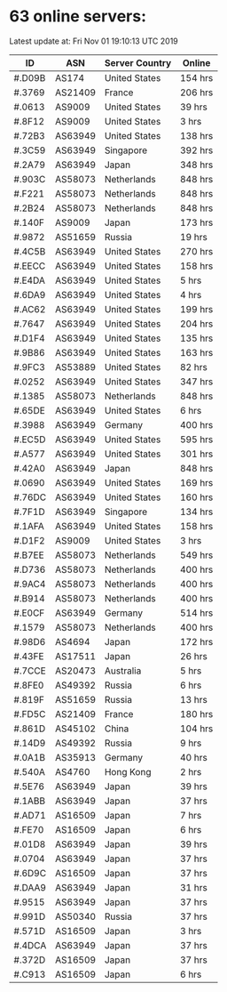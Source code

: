# 63 online servers:

Latest update at: Fri Nov 01 19:10:13 UTC 2019

| ID | ASN | Server Country | Online |
| -- | --- | -------------- | ------ |
| #.D09B | AS174 | United States | 154 hrs |
| #.3769 | AS21409 | France | 206 hrs |
| #.0613 | AS9009 | United States | 39 hrs |
| #.8F12 | AS9009 | United States | 3 hrs |
| #.72B3 | AS63949 | United States | 138 hrs |
| #.3C59 | AS63949 | Singapore | 392 hrs |
| #.2A79 | AS63949 | Japan | 348 hrs |
| #.903C | AS58073 | Netherlands | 848 hrs |
| #.F221 | AS58073 | Netherlands | 848 hrs |
| #.2B24 | AS58073 | Netherlands | 848 hrs |
| #.140F | AS9009 | Japan | 173 hrs |
| #.9872 | AS51659 | Russia | 19 hrs |
| #.4C5B | AS63949 | United States | 270 hrs |
| #.EECC | AS63949 | United States | 158 hrs |
| #.E4DA | AS63949 | United States | 5 hrs |
| #.6DA9 | AS63949 | United States | 4 hrs |
| #.AC62 | AS63949 | United States | 199 hrs |
| #.7647 | AS63949 | United States | 204 hrs |
| #.D1F4 | AS63949 | United States | 135 hrs |
| #.9B86 | AS63949 | United States | 163 hrs |
| #.9FC3 | AS53889 | United States | 82 hrs |
| #.0252 | AS63949 | United States | 347 hrs |
| #.1385 | AS58073 | Netherlands | 848 hrs |
| #.65DE | AS63949 | United States | 6 hrs |
| #.3988 | AS63949 | Germany | 400 hrs |
| #.EC5D | AS63949 | United States | 595 hrs |
| #.A577 | AS63949 | United States | 301 hrs |
| #.42A0 | AS63949 | Japan | 848 hrs |
| #.0690 | AS63949 | United States | 169 hrs |
| #.76DC | AS63949 | United States | 160 hrs |
| #.7F1D | AS63949 | Singapore | 134 hrs |
| #.1AFA | AS63949 | United States | 158 hrs |
| #.D1F2 | AS9009 | United States | 3 hrs |
| #.B7EE | AS58073 | Netherlands | 549 hrs |
| #.D736 | AS58073 | Netherlands | 400 hrs |
| #.9AC4 | AS58073 | Netherlands | 400 hrs |
| #.B914 | AS58073 | Netherlands | 400 hrs |
| #.E0CF | AS63949 | Germany | 514 hrs |
| #.1579 | AS58073 | Netherlands | 400 hrs |
| #.98D6 | AS4694 | Japan | 172 hrs |
| #.43FE | AS17511 | Japan | 26 hrs |
| #.7CCE | AS20473 | Australia | 5 hrs |
| #.8FE0 | AS49392 | Russia | 6 hrs |
| #.819F | AS51659 | Russia | 13 hrs |
| #.FD5C | AS21409 | France | 180 hrs |
| #.861D | AS45102 | China | 104 hrs |
| #.14D9 | AS49392 | Russia | 9 hrs |
| #.0A1B | AS35913 | Germany | 40 hrs |
| #.540A | AS4760 | Hong Kong | 2 hrs |
| #.5E76 | AS63949 | Japan | 39 hrs |
| #.1ABB | AS63949 | Japan | 37 hrs |
| #.AD71 | AS16509 | Japan | 7 hrs |
| #.FE70 | AS16509 | Japan | 6 hrs |
| #.01D8 | AS63949 | Japan | 39 hrs |
| #.0704 | AS63949 | Japan | 37 hrs |
| #.6D9C | AS16509 | Japan | 37 hrs |
| #.DAA9 | AS63949 | Japan | 31 hrs |
| #.9515 | AS63949 | Japan | 37 hrs |
| #.991D | AS50340 | Russia | 37 hrs |
| #.571D | AS16509 | Japan | 3 hrs |
| #.4DCA | AS63949 | Japan | 37 hrs |
| #.372D | AS16509 | Japan | 37 hrs |
| #.C913 | AS16509 | Japan | 6 hrs |

